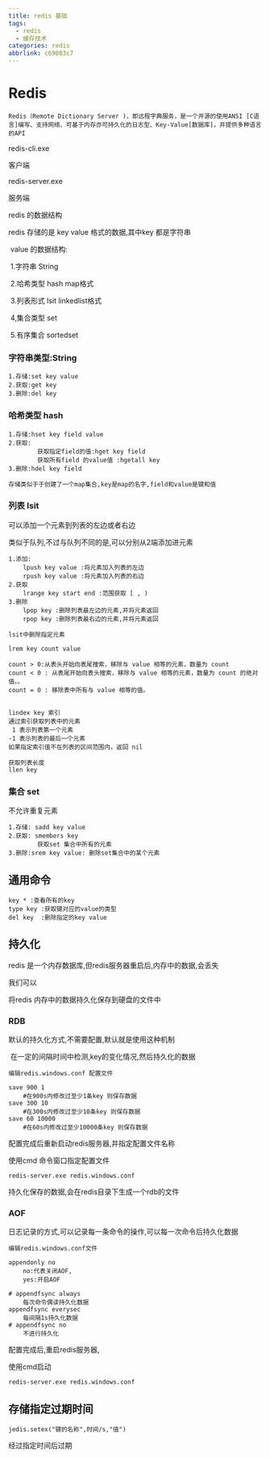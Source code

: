```yaml
---
title: redis 基础
tags:
  - redis
  - 缓存技术
categories: redis
abbrlink: c69083c7
---
```




# Redis

~~~
Redis（Remote Dictionary Server )，即远程字典服务，是一个开源的使用ANSI [C语言]编写、支持网络、可基于内存亦可持久化的日志型、Key-Value[数据库]，并提供多种语言的API
~~~



redis-cli.exe

客户端

redis-server.exe

服务端
<!-- more -->
redis 的数据结构

redis 存储的是 key value 格式的数据,其中key 都是字符串

​	value 的数据结构:

​		1.字符串 String

​		2.哈希类型 hash  map格式

​		3.列表形式 lsit  linkedlist格式

​		4,集合类型 set

​		5.有序集合 sortedset

### 字符串类型:String

~~~
1.存储:set key value
2.获取:get key
3.删除:del key
~~~

### 哈希类型 hash

~~~
1.存储:hset key field value
2.获取:
		获取指定field的值:hget key field
		获取所有field 的value值 :hgetall key 
3.删除:hdel key field

存储类似于于创建了一个map集合,key是map的名字,field和value是键和值
~~~

### 列表 lsit

可以添加一个元素到列表的左边或者右边

类似于队列,不过与队列不同的是,可以分别从2端添加进元素

~~~~
1.添加:
	lpush key value :将元素加入列表的左边
	rpush key value :将元素加入列表的右边
2.获取
	lrange key start end :范围获取 [ , )
3.删除
	lpop key :删除列表最左边的元素,并将元素返回
	rpop key :删除列表最右边的元素,并将元素返回
~~~~

~~~
lsit中删除指定元素

lrem key count value

count > 0:从表头开始向表尾搜索，移除与 value 相等的元素，数量为 count
count < 0 : 从表尾开始向表头搜索，移除与 value 相等的元素，数量为 count 的绝对值。。
count = 0 : 移除表中所有与 value 相等的值。


lindex key 索引
通过索引获取列表中的元素
 1 表示列表第一个元素
-1 表示列表的最后一个元素
如果指定索引值不在列表的区间范围内，返回 nil 
~~~

~~~
获取列表长度
llen key
~~~







### 集合 set 

不允许重复元素

~~~
1.存储: sadd key value
2.获取: smembers key 
		获取set 集合中所有的元素
3.删除:srem key value: 删除set集合中的某个元素
~~~

## 通用命令

~~~
key * :查看所有的key
type key :获取键对应的value的类型
del key  :删除指定的key value

~~~

## 持久化

redis 是一个内存数据库,但redis服务器重启后,内存中的数据,会丢失

我们可以

将redis 内存中的数据持久化保存到硬盘的文件中

### RDB

默认的持久化方式,不需要配置,默认就是使用这种机制

​	在一定的间隔时间中检测,key的变化情况,然后持久化的数据

~~~
编辑redis.windows.conf 配置文件

save 900 1
	#在900s内修改过至少1条key 则保存数据
save 300 10
	#在300s内修改过至少10条key 则保存数据
save 60 10000
	#在60s内修改过至少10000条key 则保存数据
~~~

配置完成后重新启动redis服务器,并指定配置文件名称

使用cmd 命令窗口指定配置文件

~~~
redis-server.exe redis.windows.conf
~~~

持久化保存的数据,会在redis目录下生成一个rdb的文件

### AOF

日志记录的方式,可以记录每一条命令的操作,可以每一次命令后持久化数据

~~~
编辑redis.windows.conf文件

appendonly no
	no:代表关闭AOF,
	yes:开启AOF

# appendfsync always
	每次命令偶读持久化数据
appendfsync everysec
	每间隔1s持久化数据
# appendfsync no
	不进行持久化
~~~

配置完成后,重启redis服务器,

使用cmd启动

~~~
redis-server.exe redis.windows.conf
~~~

## 存储指定过期时间

~~~
jedis.setex("键的名称",时间/s,"值")
~~~

经过指定时间后过期